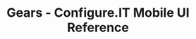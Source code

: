 ---
description: Configure.IT 这个平台上所有可以使用的跨平台元素。
layout: post
results:
- primaryGenreName: Productivity
  version: '1.0'
  formattedPrice: 免费
  genreIds:
  - '6007'
  - '6006'
  artworkUrl60: http://is5.mzstatic.com/image/thumb/Purple1/v4/53/dd/bc/53ddbcca-48ac-043e-d3d0-cb49ea929bc6/source/60x60bb.jpg
  minimumOsVersion: '7.0'
  appletvScreenshotUrls: &a []
  sellerName: ConfigureIT Inc.
  supportedDevices:
  - iPhone4
  - iPad2Wifi
  - iPad23G
  - iPhone4S
  - iPadThirdGen
  - iPadThirdGen4G
  - iPhone5
  - iPodTouchFifthGen
  - iPadFourthGen
  - iPadFourthGen4G
  - iPadMini
  - iPadMini4G
  - iPhone5c
  - iPhone5s
  - iPhone6
  - iPhone6Plus
  - iPodTouchSixthGen
  genres:
  - 效率
  - 参考
  currentVersionReleaseDate: '2016-04-30T00:59:08Z'
  trackName: Gears - Configure.IT Mobile UI Reference
  isVppDeviceBasedLicensingEnabled: true
  description: "About Configure.IT\n-------------------\n\nConfigure.IT revolutionizes
    the app development process by minimizing the time and barriers of technology
    adoption.\n\nIt is a 100% browser based, with complete drag and drop based
    interface that facilitates developing customized native cross platform
    apps powered by backend by including full stack technologies under one
    roof.\n\n\nGears app is an exclusive app developed with the help of Configure.IT
    platform, to showcase the capabilities of the Rapid App Development with
    the refined implementations of Mobile UI controls.\n\nThe app demonstrates
    the various use cases of implementing different user interfaces with the
    help of fine grain independent demos for each control. Each control is
    implemented considering different scenarios which helps you build meaningful
    interactions and rich experience in your mobile app. \n\nThe entire app
    is also available as a sample project for you to see the detailed configuration
    to implement similar functionality in your own app. To see more on this
    app, register for free on www.configure.it."
  price: 0
  trackId: 1108031358
  releaseDate: '2016-04-30T00:59:08Z'
  advisories:
  - 偶尔/轻微的现实暴力
  screenshotUrls:
  - http://a2.mzstatic.com/us/r30/Purple30/v4/83/8b/34/838b3495-d793-2fe8-b33b-4572d74f0200/screen1136x1136.jpeg
  - http://a5.mzstatic.com/us/r30/Purple1/v4/a3/c7/21/a3c7216a-0cd8-0b2a-a4f2-0c6fd2235483/screen1136x1136.jpeg
  - http://a5.mzstatic.com/us/r30/Purple30/v4/df/60/0f/df600ffd-891c-735f-93bd-e046130ef8c1/screen1136x1136.jpeg
  - http://a5.mzstatic.com/us/r30/Purple30/v4/3b/2b/c3/3b2bc3c8-0cd5-f29b-090f-346c7f140f8e/screen1136x1136.jpeg
  - http://a1.mzstatic.com/us/r30/Purple5/v4/ce/17/e8/ce17e8ca-8ef6-bc27-cfa4-3fb81735fa94/screen1136x1136.jpeg
  artistViewUrl: https://itunes.apple.com/cn/developer/configureit-inc./id921587705?uo=4
  primaryGenreId: 6007
  kind: software
  fileSizeBytes: '54238506'
  sellerUrl: http://www.configure.it/
  trackContentRating: 12+
  bundleId: com.configureit.gears
  trackCensoredName: Gears - Configure.IT Mobile UI Reference
  contentAdvisoryRating: 12+
  isGameCenterEnabled: false
  artistName: ConfigureIT Inc.
  languageCodesISO2A:
  - EN
  features: *a
  wrapperType: software
  artworkUrl512: http://is5.mzstatic.com/image/thumb/Purple1/v4/53/dd/bc/53ddbcca-48ac-043e-d3d0-cb49ea929bc6/source/512x512bb.jpg
  artworkUrl100: http://is5.mzstatic.com/image/thumb/Purple1/v4/53/dd/bc/53ddbcca-48ac-043e-d3d0-cb49ea929bc6/source/100x100bb.jpg
  trackViewUrl: https://geo.itunes.apple.com/cn/app/gears-configure.it-mobile/id1108031358?mt=8&uo=4
  artistId: 921587705
  currency: CNY
  ipadScreenshotUrls: *a
category: 效率
tags: tag1
resultCount: 1
title: Gears - Configure.IT Mobile UI Reference

---